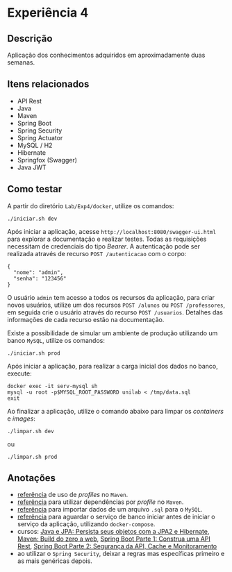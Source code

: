 # Experiência 4

## Descrição

Aplicação dos conhecimentos adquiridos em aproximadamente duas semanas.

## Itens relacionados

- API Rest
- Java
- Maven
- Spring Boot
- Spring Security
- Spring Actuator
- MySQL / H2
- Hibernate
- Springfox (Swagger)
- Java JWT

## Como testar

A partir do diretório `Lab/Exp4/docker`, utilize os comandos:
```
./iniciar.sh dev
```
Após iniciar a aplicação, acesse `http://localhost:8080/swagger-ui.html` para explorar a documentação e realizar testes. Todas as requisições necessitam de credenciais do tipo *Bearer*. A autenticação pode ser realizada através de recurso `POST /autenticacao` com o corpo:
```
{
  "nome": "admin",
  "senha": "123456"
}
```
O usuário `admin` tem acesso a todos os recursos da aplicação, para criar novos usuários, utilize um dos recursos `POST /alunos` ou `POST /professores`, em seguida crie o usuário através do recurso `POST /usuarios`. Detalhes das informações de cada recurso estão na documentação.

Existe a possibilidade de simular um ambiente de produção utilizando um banco `MySQL`, utilize os comandos:
```
./iniciar.sh prod
```
Após iniciar a aplicação, para realizar a carga inicial dos dados no banco, execute:
```
docker exec -it serv-mysql sh
mysql -u root -p$MYSQL_ROOT_PASSWORD unilab < /tmp/data.sql
exit
```

Ao finalizar a aplicação, utilize o comando abaixo para limpar os *containers* e *images*:
```
./limpar.sh dev
```
ou
```
./limpar.sh prod
```

## Anotações

- [referência](https://stackabuse.com/spring-boot-profiles-for-dev-and-prod-environments/) de uso de *profiles* no `Maven`.
- [referência](https://stackoverflow.com/questions/166895) para utilizar dependências por *profile* no `Maven`.
- [referência](https://www.quora.com/How-can-I-run-SQL-file-in-Ubuntu) para importar dados de um arquivo `.sql` para o `MySQL`.
- [referência](https://docs.docker.com/compose/startup-order/) para aguardar o serviço de banco iniciar antes de iniciar o serviço da aplicação, utilizando `docker-compose`.
- cursos: [Java e JPA: Persista seus objetos com a JPA2 e Hibernate](https://cursos.alura.com.br/course/persistencia-de-objetos-com-jpa-hibernate), [Maven: Build do zero a web](https://cursos.alura.com.br/course/maven-build-do-zero-a-web), [Spring Boot Parte 1: Construa uma API Rest](https://cursos.alura.com.br/course/spring-boot-api-rest), [Spring Boot Parte 2: Segurança da API, Cache e Monitoramento](https://cursos.alura.com.br/course/spring-boot-seguranca-cache-monitoramento)
- ao utilizar o `Spring Security`, deixar a regras mas específicas primeiro e as mais genéricas depois.